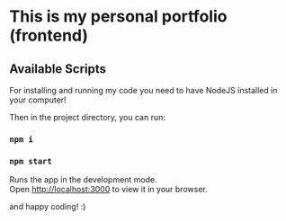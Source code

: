 # This is my personal portfolio (frontend)

## Available Scripts
For installing and running my code you need to have NodeJS installed in your computer!

Then in the project directory, you can run:
### `npm i`
### `npm start`

Runs the app in the development mode.\
Open [http://localhost:3000](http://localhost:3000) to view it in your browser.

and happy coding! :)
